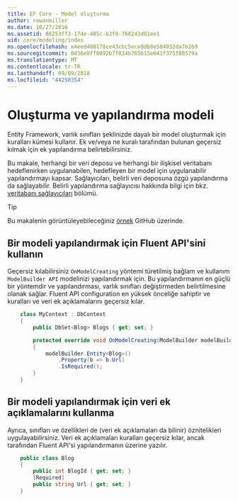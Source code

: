 ```yaml
---
title: EF Core - Model oluşturma
author: rowanmiller
ms.date: 10/27/2016
ms.assetid: 88253ff3-174e-485c-b3f8-768243d01ee1
uid: core/modeling/index
ms.openlocfilehash: e4eed480178ce43cbc5ece8db8e584032da7b2b9
ms.sourcegitcommit: 0d36e8ff0892b7f034b765b15e041f375f88579a
ms.translationtype: MT
ms.contentlocale: tr-TR
ms.lasthandoff: 09/09/2018
ms.locfileid: "44250354"
---
```

# <a name="creating-and-configuring-a-model"></a>Oluşturma ve yapılandırma modeli

Entity Framework, varlık sınıfları şeklinizde dayalı bir model oluşturmak için kuralları kümesi kullanır. Ek ve/veya ne kuralı tarafından bulunan geçersiz kılmak için ek yapılandırma belirtebilirsiniz.

Bu makale, herhangi bir veri deposu ve herhangi bir ilişkisel veritabanı hedeflenirken uygulanabilen, hedefleyen bir model için uygulanabilir yapılandırmayı kapsar. Sağlayıcıları, belirli veri deposuna özgü yapılandırma da sağlayabilir. Belirli yapılandırma sağlayıcısı hakkında bilgi için bkz. [veritabanı sağlayıcıları](../providers/index.md) bölümü.

> [!TIP]  
> Bu makalenin görüntüleyebileceğiniz [örnek](https://github.com/aspnet/EntityFramework.Docs/tree/master/samples) GitHub üzerinde.

## <a name="use-fluent-api-to-configure-a-model"></a>Bir modeli yapılandırmak için Fluent API'sini kullanın

Geçersiz kılabilirsiniz `OnModelCreating` yöntemi türetilmiş bağlam ve kullanım `ModelBuilder API` modelinizi yapılandırmak için. Bu yapılandırmanın en güçlü bir yöntemdir ve yapılandırması, varlık sınıfları değiştirmeden belirtilmesine olanak sağlar. Fluent API configuration en yüksek önceliğe sahiptir ve kuralları ve veri ek açıklamalarını geçersiz kılar.

<!-- [!code-csharp[Main](samples/core/Modeling/FluentAPI/Samples/Required.cs?range=5-15&highlight=5-10)] -->

``` csharp
    class MyContext : DbContext
    {
        public DbSet<Blog> Blogs { get; set; }

        protected override void OnModelCreating(ModelBuilder modelBuilder)
        {
            modelBuilder.Entity<Blog>()
                .Property(b => b.Url)
                .IsRequired();
        }
    }
```

## <a name="use-data-annotations-to-configure-a-model"></a>Bir modeli yapılandırmak için veri ek açıklamalarını kullanma

Ayrıca, sınıfları ve özellikleri de (veri ek açıklamaları da bilinir) öznitelikleri uygulayabilirsiniz. Veri ek açıklamaları kuralları geçersiz kılar, ancak tarafından Fluent API'si yapılandırmanın üzerine yazılır.

<!-- [!code-csharp[Main](samples/core/Modeling/DataAnnotations/Samples/Required.cs?range=11-16&highlight=4)] -->
``` csharp
    public class Blog
    {
        public int BlogId { get; set; }
        [Required]
        public string Url { get; set; }
    }
```
